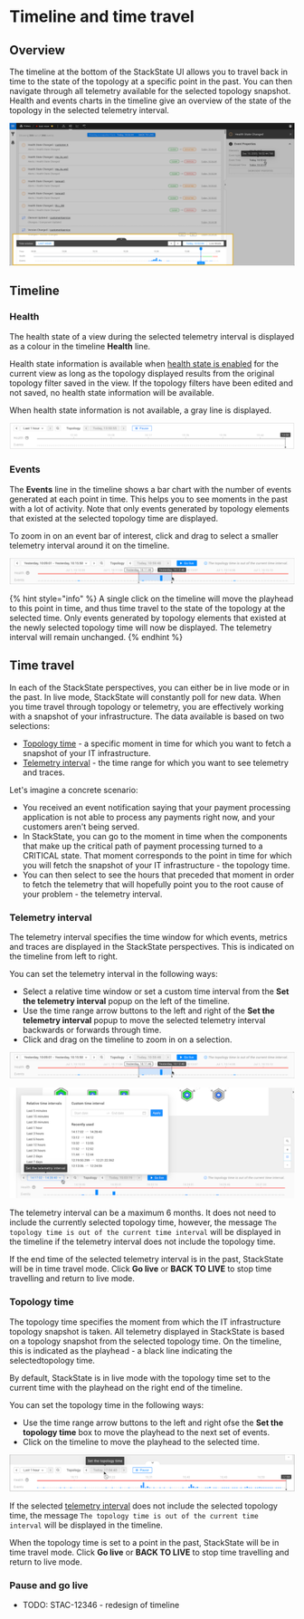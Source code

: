 # Timeline and time travel

## Overview

The timeline at the bottom of the StackState UI allows you to travel back in time to the state of the topology at a specific point in the past. You can then navigate through all telemetry available for the selected topology snapshot. Health and events charts in the timeline give an overview of the state of the topology in the selected telemetry interval.

![Timeline](../../.gitbook/assets/v43_timeline.png)

## Timeline

### Health

The health state of a view during the selected telemetry interval is displayed as a colour in the timeline **Health** line. 

Health state information is available when [health state is enabled](/use/health-state/configure-view-health.md) for the current view as long as the topology displayed results from the original topology filter saved in the view. If the topology filters have been edited and not saved, no health state information will be available.

When health state information is not available, a gray line is displayed.

![Health state not available](/.gitbook/assets/v44_timeline_no_health_state.png)

### Events

The **Events** line in the timeline shows a bar chart with the number of events generated at each point in time. This helps you to see moments in the past with a lot of activity. Note that only events generated by topology elements that existed at the selected topology time are displayed.

To zoom in on an event bar of interest, click and drag to select a smaller telemetry interval around it on the timeline.

![Click and drag to select a telemetry interval](/.gitbook/assets/v44_timeline_click_drag_3.png)

{% hint style="info" %}
A single click on the timeline will move the playhead to this point in time, and thus time travel to the state of the topology at the selected time. Only events generated by topology elements that existed at the newly selected topology time will now be displayed. The telemetry interval will remain unchanged.
{% endhint %}

## Time travel

In each of the StackState perspectives, you can either be in live mode or in the past. In live mode, StackState will constantly poll for new data. When you time travel through topology or telemetry, you are effectively working with a snapshot of your infrastructure. The data available is based on two selections:

* [Topology time](#topology-time) - a specific moment in time for which you want to fetch a snapshot of your IT infrastructure.
* [Telemetry interval](#telemetry-interval) - the time range for which you want to see telemetry and traces.

Let's imagine a concrete scenario:

* You received an event notification saying that your payment processing application is not able to process any payments right now, and your customers aren't being served.
* In StackState, you can go to the moment in time when the components that make up the critical path of payment processing turned to a CRITICAL state. That moment corresponds to the point in time for which you will fetch the snapshot of your IT infrastructure - the topology time.
* You can then select to see the hours that preceded that moment in order to fetch the telemetry that will hopefully point you to the root cause of your problem - the telemetry interval.

### Telemetry interval

The telemetry interval specifies the time window for which events, metrics and traces are displayed in the StackState perspectives. This is indicated on the timeline from left to right.

You can set the telemetry interval in the following ways:

* Select a relative time window or set a custom time interval from the **Set the telemetry interval** popup on the left of the timeline.
* Use the time range arrow buttons to the left and right of the **Set the telemetry interval** popup to move the selected telemetry interval backwards or forwards through time.
* Click and drag on the timeline to zoom in on a selection.

![Click and drag to select a telemetry interval](/.gitbook/assets/v44_timeline_click_drag_3.png)

![Set the telemetry interval popup](/.gitbook/assets/v44_timeline_telemetry_interval.png)

The telemetry interval can be a maximum 6 months. It does not need to include the currently selected topology time, however, the message `The topology time is out of the current time interval` will be displayed in the timeline if the telemetry interval does not include the topology time.

If the end time of the selected telemetry interval is in the past, StackState will be in time travel mode. Click **Go live** or **BACK TO LIVE** to stop time travelling and return to live mode.

### Topology time

The topology time specifies the moment from which the IT infrastructure topology snapshot is taken. All telemetry displayed in StackState is based on a topology snapshot from the selected topology time. On the timeline, this is indicated as the playhead - a black line indicating the selectedtopology time.

By default, StackState is in live mode with the topology time set to the current time with the playhead on the right end of the timeline.

You can set the topology time in the following ways:

* Use the time range arrow buttons to the left and right ofse the **Set the topology time** box to move the playhead to the next set of events.
* Click on the timeline to move the playhead to the selected time.

![Set the topology time box](/.gitbook/assets/v44_timeline_set_topology_time.png)

If the selected [telemetry interval](#telemetry-interval) does not include the selected topology time, the message `The topology time is out of the current time interval` will be displayed in the timeline.

When the topology time is set to a point in the past, StackState will be in time travel mode. Click **Go live** or **BACK TO LIVE** to stop time travelling and return to live mode.

### Pause and go live




* TODO: STAC-12346 - redesign of timeline